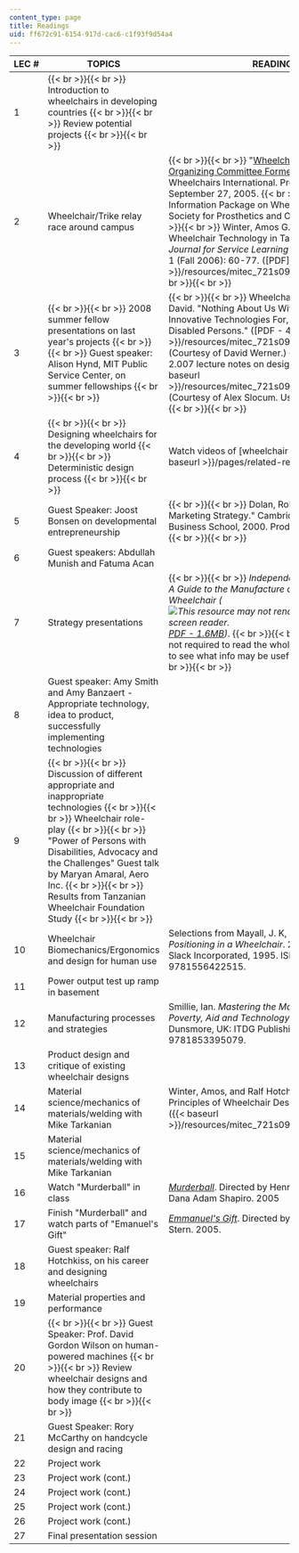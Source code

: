 ```yaml
---
content_type: page
title: Readings
uid: ff672c91-6154-917d-cac6-c1f93f9d54a4
---
```


| LEC # | TOPICS | READINGS |
| --- | --- | --- |
| 1 |  {{< br >}}{{< br >}} Introduction to wheelchairs in developing countries {{< br >}}{{< br >}} Review potential projects {{< br >}}{{< br >}}  | &nbsp; |
| 2 | Wheelchair/Trike relay race around campus |  {{< br >}}{{< br >}} "[Wheelchair Standards Organizing Committee Formed](http://web.archive.org/web/20100305121241/http://www.whirlwindwheelchair.org/newsarticles/recent/news_r05.htm)." Whirlwind Wheelchairs International. Press Release, September 27, 2005. {{< br >}}{{< br >}} Information Package on Wheelchairs. International Society for Prosthetics and Orthotics 2005. {{< br >}}{{< br >}} Winter, Amos G., V. "Assessment of Wheelchair Technology in Tanzania." _International Journal for Service Learning in Engineering_ 2, no. 1 (Fall 2006): 60-77. ([PDF]({{< baseurl >}}/resources/mitec_721s09_read01_winter)) {{< br >}}{{< br >}}  |
| 3 |  {{< br >}}{{< br >}} 2008 summer fellow presentations on last year's projects {{< br >}}{{< br >}} Guest speaker: Alison Hynd, MIT Public Service Center, on summer fellowships {{< br >}}{{< br >}}  |  {{< br >}}{{< br >}} Wheelchair sections in Werner, David. "Nothing About Us Without Us: Developing Innovative Technologies For, By, and With Disabled Persons." ([PDF - 4.0MB]({{< baseurl >}}/resources/mitec_721s09_read02_nothing)) (Courtesy of David Werner.) {{< br >}}{{< br >}} 2.007 lecture notes on design process ([PDF]({{< baseurl >}}/resources/mitec_721s09_read03_2007notes)) (Courtesy of Alex Slocum. Used with permission.) {{< br >}}{{< br >}}  |
| 4 |  {{< br >}}{{< br >}} Designing wheelchairs for the developing world {{< br >}}{{< br >}} Deterministic design process {{< br >}}{{< br >}}  | Watch videos of [wheelchair workshops]({{< baseurl >}}/pages/related-resources) |
| 5 | Guest Speaker: Joost Bonsen on developmental entrepreneurship |  {{< br >}}{{< br >}} Dolan, Robert J. "Note on Marketing Strategy." Cambridge MA: Harvard Business School, 2000. Product No. 9-598-061. {{< br >}}{{< br >}}  |
| 6 | Guest speakers: Abdullah Munish and Fatuma Acan | &nbsp; |
| 7 | Strategy presentations |  {{< br >}}{{< br >}} _Independence through Mobility: A Guide to the Manufacture of the ATI-Hotchkiss Wheelchair (![This resource may not render correctly in a screen reader.](/images/inacessible.gif)[PDF - 1.6MB](http://web.mit.edu/sp.784/www/DOCUMENTS/Independence%20through%20Mobility%20-%20Entire%20Document.pdf))_. {{< br >}}{{< br >}} Note: You are not required to read the whole document, but skim to see what info may be useful for your project. {{< br >}}{{< br >}}  |
| 8 | Guest speaker: Amy Smith and Amy Banzaert - Appropriate technology, idea to product, successfully implementing technologies | &nbsp; |
| 9 |  {{< br >}}{{< br >}} Discussion of different appropriate and inappropriate technologies {{< br >}}{{< br >}} Wheelchair role-play {{< br >}}{{< br >}} "Power of Persons with Disabilities, Advocacy and the Challenges" Guest talk by Maryan Amaral, Aero Inc. {{< br >}}{{< br >}} Results from Tanzanian Wheelchair Foundation Study {{< br >}}{{< br >}}  | &nbsp; |
| 10 | Wheelchair Biomechanics/Ergonomics and design for human use | Selections from Mayall, J. K, and G. Desharnais. _Positioning in a Wheelchair_. 2nd ed. Thorofare, NJ: Slack Incorporated, 1995. ISBN: 9781556422515. |
| 11 | Power output test up ramp in basement | &nbsp; |
| 12 | Manufacturing processes and strategies | Smillie, Ian. _Mastering the Machine Revisited: Poverty, Aid and Technology_. Bourton-on-Dunsmore, UK: ITDG Publishing, 2000. ISBN: 9781853395079. |
| 13 | Product design and critique of existing wheelchair designs | &nbsp; |
| 14 | Material science/mechanics of materials/welding with Mike Tarkanian | Winter, Amos, and Ralf Hotchkiss. "Mechanical Principles of Wheelchair Design." ([PDF - 2.2MB]({{< baseurl >}}/resources/mitec_721s09_read04_mechprinc)) |
| 15 | Material science/mechanics of materials/welding with Mike Tarkanian | &nbsp; |
| 16 | Watch "Murderball" in class | [_Murderball_](http://www.imdb.com/title/tt0436613/). Directed by Henry Alex Rubin and Dana Adam Shapiro. 2005 |
| 17 | Finish "Murderball" and watch parts of "Emanuel's Gift" | [_Emmanuel's Gift_](http://www.imdb.com/title/tt0447016/). Directed by Lisa Lax and Nancy Stern. 2005. |
| 18 | Guest speaker: Ralf Hotchkiss, on his career and designing wheelchairs | &nbsp; |
| 19 | Material properties and performance | &nbsp; |
| 20 |  {{< br >}}{{< br >}} Guest Speaker: Prof. David Gordon Wilson on human-powered machines {{< br >}}{{< br >}} Review wheelchair designs and how they contribute to body image {{< br >}}{{< br >}}  | &nbsp; |
| 21 | Guest Speaker: Rory McCarthy on handcycle design and racing | &nbsp; |
| 22 | Project work | &nbsp; |
| 23 | Project work (cont.) | &nbsp; |
| 24 | Project work (cont.) | &nbsp; |
| 25 | Project work (cont.) | &nbsp; |
| 26 | Project work (cont.) | &nbsp; |
| 27 | Final presentation session |